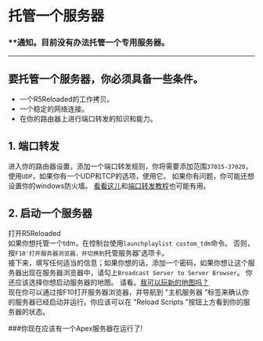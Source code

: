 # **托管一个服务器**

### **通知。目前没有办法托管一个专用服务器。

---

## 要托管一个服务器，你必须具备一些条件。
- 一个R5Reloaded的工作拷贝。
- 一个稳定的网络连接。
- 在你的路由器上进行端口转发的知识和能力。

## 1. 端口转发
进入你的路由器设置，添加一个端口转发规则，你将需要添加范围`37015-37020`，使用`UDP`，如果你有一个UDP和TCP的选项，使用它。
如果你有问题，你可能还想设置你的windows防火墙。
[看看这儿](https://canyouseeme.org/)和[端口转发教程](https://portforward.com/router.htm)也可能有用。

## 2. 启动一个服务器
打开R5Reloaded<br/> 
如果你想托管一个tdm，在控制台使用`launchplaylist custom_tdm`命令。
否则，按`F10'打开服务器浏览器，并切换到`托管服务器'选项卡。<br/> 接下来，填写任何适当的信息；如果你想的话，添加一个密码，如果你想让这个服务器出现在服务器浏览器中，请勾上`Broadcast Server to Server Browser`。
你还应该选择你想启动服务器的地图。
请看。[我可以玩新的地图吗？](./faq/faq#我可以玩新的地图吗)<br/>
现在你可以通过按F10打开服务器浏览器，并导航到 "主机服务器 "标签来确认你的服务器已经启动并运行。你应该可以在 "Reload Scripts "按钮上方看到你的服务器的状态。


###你现在应该有一个Apex服务器在运行了!


